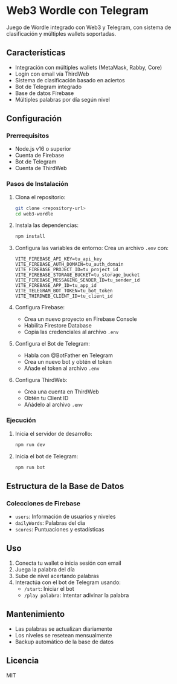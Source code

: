# Web3 Wordle con Telegram

Juego de Wordle integrado con Web3 y Telegram, con sistema de clasificación y múltiples wallets soportadas.

## Características

- Integración con múltiples wallets (MetaMask, Rabby, Core)
- Login con email vía ThirdWeb
- Sistema de clasificación basado en aciertos
- Bot de Telegram integrado
- Base de datos Firebase
- Múltiples palabras por día según nivel

## Configuración

### Prerrequisitos

- Node.js v16 o superior
- Cuenta de Firebase
- Bot de Telegram
- Cuenta de ThirdWeb

### Pasos de Instalación

1. Clona el repositorio:
   ```bash
   git clone <repository-url>
   cd web3-wordle
   ```

2. Instala las dependencias:
   ```bash
   npm install
   ```

3. Configura las variables de entorno:
   Crea un archivo `.env` con:
   ```
   VITE_FIREBASE_API_KEY=tu_api_key
   VITE_FIREBASE_AUTH_DOMAIN=tu_auth_domain
   VITE_FIREBASE_PROJECT_ID=tu_project_id
   VITE_FIREBASE_STORAGE_BUCKET=tu_storage_bucket
   VITE_FIREBASE_MESSAGING_SENDER_ID=tu_sender_id
   VITE_FIREBASE_APP_ID=tu_app_id
   VITE_TELEGRAM_BOT_TOKEN=tu_bot_token
   VITE_THIRDWEB_CLIENT_ID=tu_client_id
   ```

4. Configura Firebase:
   - Crea un nuevo proyecto en Firebase Console
   - Habilita Firestore Database
   - Copia las credenciales al archivo `.env`

5. Configura el Bot de Telegram:
   - Habla con @BotFather en Telegram
   - Crea un nuevo bot y obtén el token
   - Añade el token al archivo `.env`

6. Configura ThirdWeb:
   - Crea una cuenta en ThirdWeb
   - Obtén tu Client ID
   - Añádelo al archivo `.env`

### Ejecución

1. Inicia el servidor de desarrollo:
   ```bash
   npm run dev
   ```

2. Inicia el bot de Telegram:
   ```bash
   npm run bot
   ```

## Estructura de la Base de Datos

### Colecciones de Firebase

- `users`: Información de usuarios y niveles
- `dailyWords`: Palabras del día
- `scores`: Puntuaciones y estadísticas

## Uso

1. Conecta tu wallet o inicia sesión con email
2. Juega la palabra del día
3. Sube de nivel acertando palabras
4. Interactúa con el bot de Telegram usando:
   - `/start`: Iniciar el bot
   - `/play palabra`: Intentar adivinar la palabra

## Mantenimiento

- Las palabras se actualizan diariamente
- Los niveles se resetean mensualmente
- Backup automático de la base de datos

## Licencia

MIT